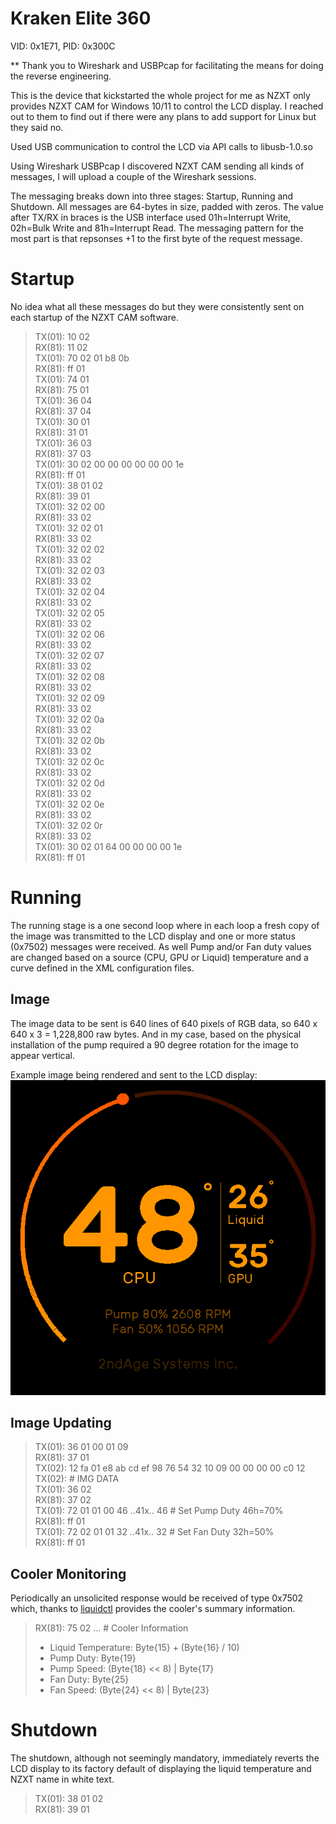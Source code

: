 # Kraken Elite 360
VID: 0x1E71, PID: 0x300C

** Thank you to Wireshark and USBPcap for facilitating the means for doing the reverse engineering.

This is the device that kickstarted the whole project for me as NZXT only provides NZXT CAM for Windows 10/11 to control the LCD display.  I reached out to them to find out if there were any plans to add support for Linux but they said no.<br>

Used USB communication to control the LCD via API calls to libusb-1.0.so<br>

Using Wireshark USBPcap I discovered NZXT CAM sending all kinds of messages, I will upload a couple of the Wireshark sessions.<br>

The messaging breaks down into three stages: Startup, Running and Shutdown.  All messages are 64-bytes in size, padded with zeros.  The value after TX/RX in braces is the USB interface used 01h=Interrupt Write, 02h=Bulk Write and 81h=Interrupt Read. The messaging pattern for the most part is that repsonses +1 to the first byte of the request message.<br>

# Startup
No idea what all these messages do but they were consistently sent on each startup of the NZXT CAM software.<br>

> TX(01): 10 02<br>
> RX(81): 11 02<br>
> TX(01): 70 02 01 b8 0b<br>
> RX(81): ff 01<br>
> TX(01): 74 01<br>
> RX(81): 75 01<br>
> TX(01): 36 04<br>
> RX(81): 37 04<br>
> TX(01): 30 01<br>
> RX(81): 31 01<br>
> TX(01): 36 03<br>
> RX(81): 37 03<br>
> TX(01): 30 02 00 00 00 00 00 00 1e<br>
> RX(81): ff 01<br>
> TX(01): 38 01 02<br>
> RX(81): 39 01<br>
> TX(01): 32 02 00<br> RX(81): 33 02<br>
> TX(01): 32 02 01<br> RX(81): 33 02<br>
> TX(01): 32 02 02<br> RX(81): 33 02<br>
> TX(01): 32 02 03<br> RX(81): 33 02<br>
> TX(01): 32 02 04<br> RX(81): 33 02<br>
> TX(01): 32 02 05<br> RX(81): 33 02<br>
> TX(01): 32 02 06<br> RX(81): 33 02<br>
> TX(01): 32 02 07<br> RX(81): 33 02<br>
> TX(01): 32 02 08<br> RX(81): 33 02<br>
> TX(01): 32 02 09<br> RX(81): 33 02<br>
> TX(01): 32 02 0a<br> RX(81): 33 02<br>
> TX(01): 32 02 0b<br> RX(81): 33 02<br>
> TX(01): 32 02 0c<br> RX(81): 33 02<br>
> TX(01): 32 02 0d<br> RX(81): 33 02<br>
> TX(01): 32 02 0e<br> RX(81): 33 02<br>
> TX(01): 32 02 0r<br> RX(81): 33 02<br>
> TX(01): 30 02 01 64 00 00 00 00 1e<br>
> RX(81): ff 01<br>

# Running
The running stage is a one second loop where in each loop a fresh copy of the image was transmitted to the LCD display and one or more status (0x7502) messages were received.  As well Pump and/or Fan duty values are changed based on a source (CPU, GPU or Liquid) temperature and a curve defined in the XML configuration files.<br>

## Image
The image data to be sent is 640 lines of 640 pixels of RGB data, so 640 x 640 x 3 = 1,228,800 raw bytes.  And in my case, based on the physical installation of the pump required a 90 degree rotation for the image to appear vertical.<br>

Example image being rendered and sent to the LCD display:<br>
![Example Image](https://raw.githubusercontent.com/2ndage/myRGB/refs/heads/main/Kraken%20LCD.bmp)

## Image Updating
> TX(01): 36 01 00 01 09<br>
> RX(81): 37 01<br>
> TX(02): 12 fa 01 e8 ab cd ef 98 76 54 32 10 09 00 00 00 00 c0 12<br>
> TX(02): # IMG DATA<br>
> TX(01): 36 02<br>
> RX(81): 37 02<br>
> TX(01): 72 01 01 00 46 ..41x.. 46  # Set Pump Duty 46h=70% <br>
> RX(81): ff 01<br>
> TX(01): 72 02 01 01 32 ..41x.. 32  # Set Fan Duty 32h=50%<br>
> RX(81): ff 01<br>

## Cooler Monitoring
Periodically an unsolicited response would be received of type 0x7502 which, thanks to [liquidctl](https://github.com/liquidctl/liquidctl) provides the cooler's summary information.<br> 
> RX(81): 75 02 ... # Cooler Information<br>
> - Liquid Temperature: Byte{15} + (Byte{16} / 10)<br>
> - Pump Duty: Byte{19}<br>
> - Pump Speed: (Byte{18} << 8) | Byte{17}<br>
> - Fan Duty: Byte{25}<br>
> - Fan Speed: (Byte{24} << 8) | Byte{23}<br>

# Shutdown
The shutdown, although not seemingly mandatory, immediately reverts the LCD display to its factory default of displaying the liquid temperature and NZXT name in white text.<br>

> TX(01): 38 01 02<br>
> RX(81): 39 01<br>
